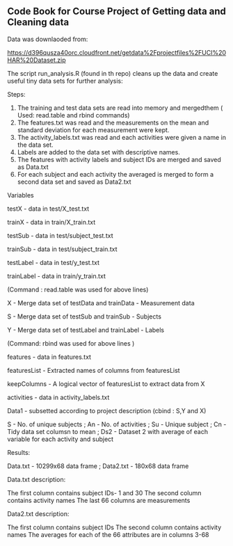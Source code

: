 ## Code Book for Course Project of Getting data and Cleaning data 

Data was downlaoded from:

https://d396qusza40orc.cloudfront.net/getdata%2Fprojectfiles%2FUCI%20HAR%20Dataset.zip

The script run_analysis.R (found in th repo) cleans up the data and create useful tiny data sets for further analysis:

Steps: 
1. The training and test data sets are read into memory and mergedthem ( Used: read.table and rbind commands) 
2. The features.txt  was read and the measurements on the mean and standard deviation for each measurement were kept. 
3. The activity_labels.txt was read and each activities were given a name in the data set.
4. Labels are added to the data set with descriptive names.
5. The features with activity labels and subject IDs are merged and saved as Data.txt
6. For each subject and each activity the averaged is merged to form a second data set and saved as Data2.txt

Variables

testX - data in test/X_test.txt 

trainX - data in train/X_train.txt 

testSub - data in test/subject_test.txt

trainSub - data in test/subject_train.txt

testLabel - data in test/y_test.txt

trainLabel - data in train/y_train.txt

(Command : read.table was used for above lines)

X -  Merge data set of testData and trainData - Measurement data

S -  Merge data set of testSub and trainSub - Subjects 

Y -  Merge data set of testLabel and trainLabel - Labels

(Command: rbind was used for above lines )

features - data in features.txt

featuresList - Extracted names of columns from featuresList

keepColumns -  A logical vector of featuresList to extract data from X

activities - data in activity_labels.txt

Data1 - subsetted according to project description (cbind : S,Y and X)

S - No. of  unique subjects ; An - No. of activities ; Su - Unique subject ; Cn - Tidy data set columsn to mean ; Ds2 - Dataset 2 with average of each variable for each activity and subject

Results: 

Data.txt - 10299x68 data frame ; Data2.txt - 180x68 data frame  

Data.txt description:

The first column contains subject IDs- 1 and 30
The second column contains activity names
The last 66 columns are measurements

Data2.txt description: 

The first column contains subject IDs
The second column contains activity names
The averages for each of the 66 attributes are in columns 3-68
